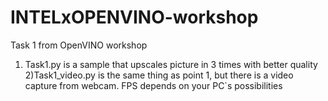 # INTELxOPENVINO-workshop
Task 1 from OpenVINO workshop
1) Task1.py is a sample that upscales picture in 3 times with better quality
2)Task1_video.py is the same thing as point 1, but there is a video capture from webcam. FPS depends on your PC`s possibilities
